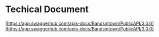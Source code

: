 # Techical Document

[https://app.swaggerhub.com/apis-docs/Bandsintown/PublicAPI/3.0.0](https://app.swaggerhub.com/apis-docs/Bandsintown/PublicAPI/3.0.0)

